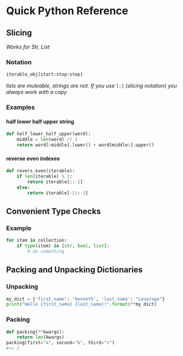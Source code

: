 # Quick Python Reference
## Slicing
*Works for Str, List*
### Notation
```python
iterable_obj[start:stop:step]
```
*lists are muteable, strings are not. If you use* `[:]` *(slicing notation) you always work with a copy*
### Examples
#### half lower half upper string
```python
def half_lower_half_upper(word):
    middle = len(word) // 2
    return word[:middle].lower() + word[middle:].upper()
```
#### reverse even indexes
```python
def revers_even(iterable):
    if len(iterable) % 2:
        return iterable[::-2]
    else:
        return iterable[-2::-2]
```

## Convenient Type Checks
### Example
```python
for item in collection:
    if type(item) in [str, bool, list]:
        # do something
```

## Packing and Unpacking Dictionaries
### Unpacking
```python
my_dict = {'first_name': 'Kenneth', 'last_name': "Leverage"}
print("Hello {first_name} {last_name}!".format(**my_dict)
```
### Packing
```python
def packing(**kwargs):
    return len(kwargs)
packing(first="a", second="b", third="c")
#>> 3
```
